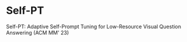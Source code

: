 # Self-PT
Self-PT: Adaptive Self-Prompt Tuning for Low-Resource Visual Question Answering (ACM MM' 23)
